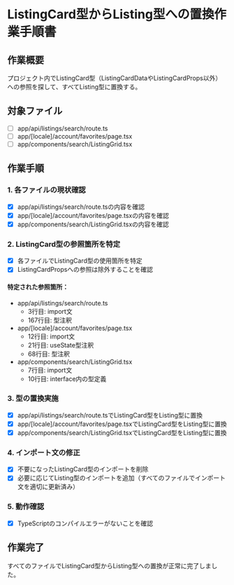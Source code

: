 # ListingCard型からListing型への置換作業手順書

## 作業概要
プロジェクト内でListingCard型（ListingCardDataやListingCardProps以外）への参照を探して、すべてListing型に置換する。

## 対象ファイル
- [ ] app/api/listings/search/route.ts
- [ ] app/[locale]/account/favorites/page.tsx
- [ ] app/components/search/ListingGrid.tsx

## 作業手順

### 1. 各ファイルの現状確認
- [x] app/api/listings/search/route.tsの内容を確認
- [x] app/[locale]/account/favorites/page.tsxの内容を確認
- [x] app/components/search/ListingGrid.tsxの内容を確認

### 2. ListingCard型の参照箇所を特定
- [x] 各ファイルでListingCard型の使用箇所を特定
- [x] ListingCardPropsへの参照は除外することを確認

#### 特定された参照箇所：
- app/api/listings/search/route.ts
  - 3行目: import文
  - 167行目: 型注釈
- app/[locale]/account/favorites/page.tsx
  - 12行目: import文
  - 21行目: useState型注釈
  - 68行目: 型注釈
- app/components/search/ListingGrid.tsx
  - 7行目: import文
  - 10行目: interface内の型定義

### 3. 型の置換実施
- [x] app/api/listings/search/route.tsでListingCard型をListing型に置換
- [x] app/[locale]/account/favorites/page.tsxでListingCard型をListing型に置換
- [x] app/components/search/ListingGrid.tsxでListingCard型をListing型に置換

### 4. インポート文の修正
- [x] 不要になったListingCard型のインポートを削除
- [x] 必要に応じてListing型のインポートを追加（すべてのファイルでインポート文を適切に更新済み）

### 5. 動作確認
- [x] TypeScriptのコンパイルエラーがないことを確認

## 作業完了
すべてのファイルでListingCard型からListing型への置換が正常に完了しました。
